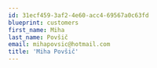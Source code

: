```yaml
---
id: 31ecf459-3af2-4e60-acc4-69567a0c63fd
blueprint: customers
first_name: Miha
last_name: Povšič
email: mihapovsic@hotmail.com
title: 'Miha Povšič'
---
```

